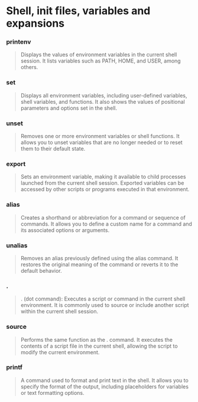 # Shell, init files, variables and expansions

### **printenv**
> Displays the values of environment variables in the current shell session. It lists variables such as PATH, HOME, and USER, among others.
### **set**
> Displays all environment variables, including user-defined variables, shell variables, and functions. It also shows the values of positional parameters and options set in the shell.
### **unset**
> Removes one or more environment variables or shell functions. It allows you to unset variables that are no longer needed or to reset them to their default state.
### **export**
> Sets an environment variable, making it available to child processes launched from the current shell session. Exported variables can be accessed by other scripts or programs executed in that environment.
### **alias**
> Creates a shorthand or abbreviation for a command or sequence of commands. It allows you to define a custom name for a command and its associated options or arguments.
### **unalias**
> Removes an alias previously defined using the alias command. It restores the original meaning of the command or reverts it to the default behavior.
### **.**
> . (dot command): Executes a script or command in the current shell environment. It is commonly used to source or include another script within the current shell session.
### **source**
> Performs the same function as the . command. It executes the contents of a script file in the current shell, allowing the script to modify the current environment.
### **printf**
> A command used to format and print text in the shell. It allows you to specify the format of the output, including placeholders for variables or text formatting options.
